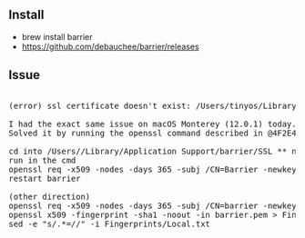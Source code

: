 ## Install
- brew install barrier
- https://github.com/debauchee/barrier/releases


## Issue

<pre>

(error) ssl certificate doesn't exist: /Users/tinyos/Library/Application Support/barrier/SSL/Barrier.pem

I had the exact same issue on macOS Monterey (12.0.1) today.
Solved it by running the openssl command described in @4F2E4A2E post.

cd into /Users/<user>/Library/Application Support/barrier/SSL ** not this dir /Users/Library/Application Support
run in the cmd 
openssl req -x509 -nodes -days 365 -subj /CN=Barrier -newkey rsa:4096 -keyout Barrier.pem -out Barrier.pem
restart barrier

(other direction)
openssl req -x509 -nodes -days 365 -subj /CN=barrier -newkey rsa:4096 -keyout barrier.pem -out barrier.pem
openssl x509 -fingerprint -sha1 -noout -in barrier.pem > Fingerprints/Local.txt
sed -e "s/.*=//" -i Fingerprints/Local.txt

</pre>

